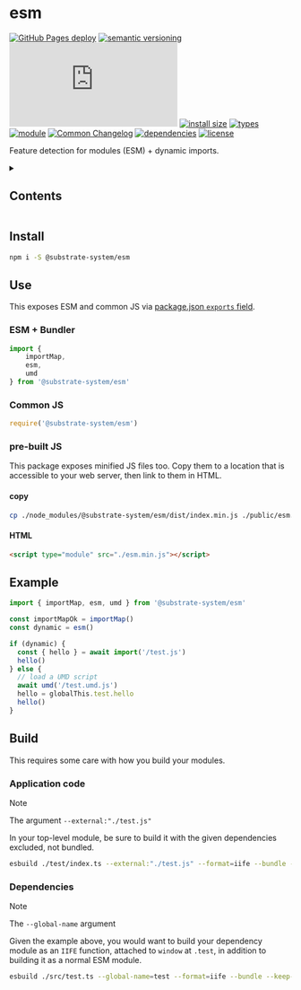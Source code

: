 # esm
[![GitHub Pages deploy](https://img.shields.io/github/actions/workflow/status/substrate-system/esm/gh-pages.yml?style=flat-square)](https://github.com/substrate-system/esm/actions/workflows/gh-pages.yml)
[![semantic versioning](https://img.shields.io/badge/semver-2.0.0-blue?logo=semver&style=flat-square)](https://semver.org/)
[![GZip size](https://img.badgesize.io/https%3A%2F%2Fesm.sh%2F%40substrate-system%2Fesm%2Fes2022%2Fesm.mjs?compression=gzip&style=flat-square)](https://esm.sh/@substrate-system/esm/es2022/esm.mjs)
[![install size](https://flat.badgen.net/packagephobia/install/@substrate-system/esm)](https://packagephobia.com/result?p=@substrate-system/esm)
[![types](https://img.shields.io/npm/types/@substrate-system/esm?style=flat-square)](README.md)
[![module](https://img.shields.io/badge/module-ESM%2FCJS-blue?style=flat-square)](README.md)
[![Common Changelog](https://nichoth.github.io/badge/common-changelog.svg)](./CHANGELOG.md)
[![dependencies](https://img.shields.io/badge/dependencies-zero-brightgreen.svg?style=flat-square)](package.json)
[![license](https://img.shields.io/badge/license-Big_Time-blue?style=flat-square)](LICENSE)


Feature detection for modules (ESM) + dynamic imports.

<details><summary><h2>Contents</h2></summary>

<!-- toc -->

- [Install](#install)
- [Use](#use)
  * [ESM + Bundler](#esm--bundler)
  * [Common JS](#common-js)
  * [pre-built JS](#pre-built-js)
- [Example](#example)
- [Build](#build)
  * [Application code](#application-code)
  * [Dependencies](#dependencies)

<!-- tocstop -->

</details>

## Install

```sh
npm i -S @substrate-system/esm
```

## Use
This exposes ESM and common JS via [package.json `exports` field](https://nodejs.org/api/packages.html#exports).

### ESM + Bundler
```js
import {
    importMap,
    esm,
    umd
} from '@substrate-system/esm'
```

### Common JS
```js
require('@substrate-system/esm')
```

### pre-built JS
This package exposes minified JS files too. Copy them to a location that is
accessible to your web server, then link to them in HTML.

#### copy
```sh
cp ./node_modules/@substrate-system/esm/dist/index.min.js ./public/esm.min.js
```

#### HTML
```html
<script type="module" src="./esm.min.js"></script>
```

## Example

```js
import { importMap, esm, umd } from '@substrate-system/esm'

const importMapOk = importMap()
const dynamic = esm()

if (dynamic) {
  const { hello } = await import('/test.js')
  hello()
} else {
  // load a UMD script
  await umd('/test.umd.js')
  hello = globalThis.test.hello
  hello()
}
```

## Build
This requires some care with how you build your modules.

### Application code

> [!NOTE]  
> The argument `--external:"./test.js"`

In your top-level module, be sure to build it with the given dependencies
excluded, not bundled.

```sh
esbuild ./test/index.ts --external:"./test.js" --format=iife --bundle --keep-names > public/bundle.js
```

### Dependencies

> [!NOTE]  
> The `--global-name` argument

Given the example above, you would want to build your dependency module
as an `IIFE` function, attached to `window` at `.test`, in addition to building
it as a normal ESM module.

```sh
esbuild ./src/test.ts --global-name=test --format=iife --bundle --keep-names > public/test.umd.js
```
